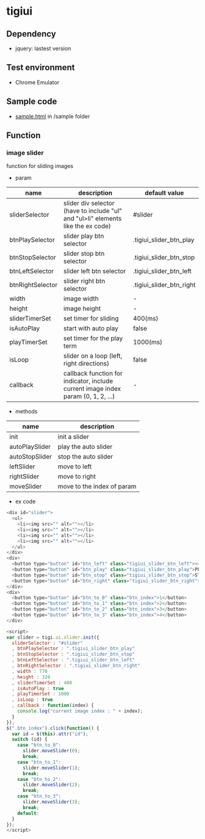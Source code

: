 # tigiui

## Dependency
* jquery: lastest version

## Test environment
* Chrome Emulator

## Sample code
* [sample.html](https://github.com/onlytigi/javaScriptStudy/blob/master/sample/sample.html) in /sample folder

## Function
### image slider
function for sliding images
* param

| name | description | default value |
|---|---|---|
| sliderSelector | slider div selector (have to include "ul" and "ul>li" elements like the ex code) | #slider |
| btnPlaySelector | slider play btn selector | .tigiui_slider_btn_play |
| btnStopSelector | slider stop btn selector | .tigiui_slider_btn_stop |
| btnLeftSelector | slider left btn selector | .tigiui_slider_btn_left |
| btnRightSelector | slider right btn selector | .tigiui_slider_btn_right |
| width | image width | - |
| height | image height | - |
| sliderTimerSet | set timer for sliding | 400(ms) |
| isAutoPlay | start with auto play | false |
| playTimerSet | set timer for the play term | 1000(ms) |
| isLoop | slider on a loop (left, right directions) | false |
| callback| callback function for indicator, include current image index param (0, 1, 2, ...) | - |

* methods

| name | description |
|---|---|
| init | init a slider |
| autoPlaySlider | play the auto slider |
| autoStopSlider | stop the auto slider |
| leftSlider | move to left |
| rightSlider | move to right |
| moveSlider | move to the index of param |

* ex code

```javascript
<div id="slider">
  <ul>
    <li><img src="" alt=""></li>
    <li><img src="" alt=""></li>
    <li><img src="" alt=""></li>
    <li><img src="" alt=""></li>
  </ul>
</div>
<div>
  <button type="button" id="btn_left" class="tigiui_slider_btn_left"><</button>
  <button type="button" id="btn_play" class="tigiui_slider_btn_play">PLAY</button>
  <button type="button" id="btn_stop" class="tigiui_slider_btn_stop">STOP</button>
  <button type="button" id="btn_right" class="tigiui_slider_btn_right">></button>
</div>
<div>
  <button type="button" id="btn_to_0" class="btn_index">1</button>
  <button type="button" id="btn_to_1" class="btn_index">2</button>
  <button type="button" id="btn_to_2" class="btn_index">3</button>
  <button type="button" id="btn_to_3" class="btn_index">4</button>
</div>

<script>
var slider = tigi.ui.slider.init({
  sliderSelector : "#slider"
  , btnPlaySelector : ".tigiui_slider_btn_play"
  , btnStopSelector : ".tigiui_slider_btn_stop"
  , btnLeftSelector : ".tigiui_slider_btn_left"
  , btnRightSelector : ".tigiui_slider_btn_right"
  , width : 770
  , height : 320
  , sliderTimerSet : 400
  , isAutoPlay : true
  , playTimerSet : 1000
  , isLoop : true
  , callback : function(index) {
    console.log("current image index : " + index);
  }
});
$(".btn_index").click(function() {
  var id = $(this).attr("id");
  switch (id) {
    case "btn_to_0":
      slider.moveSlider(0);
      break;
    case "btn_to_1":
      slider.moveSlider(1);
      break;
    case "btn_to_2":
      slider.moveSlider(2);
      break;
    case "btn_to_3":
      slider.moveSlider(3);
      break;
    default:
  }
});
</script>
```
